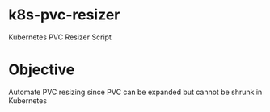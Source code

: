 # k8s-pvc-resizer
Kubernetes PVC Resizer Script
# Objective
Automate PVC resizing since PVC can be expanded but cannot be shrunk in Kubernetes
